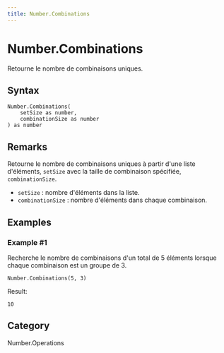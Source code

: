 ```yaml
---
title: Number.Combinations
---
```


# Number.Combinations


Retourne le nombre de combinaisons uniques.


## Syntax

```powerquery
Number.Combinations(
    setSize as number,
    combinationSize as number
) as number
```


## Remarks

Retourne le nombre de combinaisons uniques à partir d'une liste d'éléments, <code>setSize</code> avec la taille de combinaison spécifiée, <code>combinationSize</code>.<ul>    <li><code>setSize</code> : nombre d'éléments dans la liste.</li>    <li><code>combinationSize</code> : nombre d'éléments dans chaque combinaison.</li></ul>


## Examples

### Example #1 
Recherche le nombre de combinaisons d&#39;un total de 5 éléments lorsque chaque combinaison est un groupe de 3.
```powerquery
Number.Combinations(5, 3)
```

Result: 
```powerquery
10
```




## Category
Number.Operations
